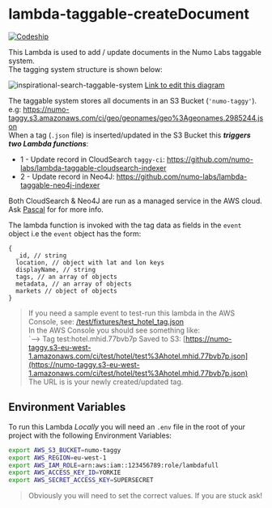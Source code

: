 # lambda-taggable-createDocument

[![Codeship](https://img.shields.io/codeship/d827f9c0-cce6-0133-f31d-66f6dcee1305.svg)](https://codeship.com/projects/140359/)

This Lambda is used to add / update documents in the Numo Labs taggable system.  
The tagging system structure is shown below:

![inspirational-search-taggable-system](https://cloud.githubusercontent.com/assets/194400/15318968/6fdf0eba-1c20-11e6-8dbe-1d54a597e940.png)
[Link to edit this diagram](https://docs.google.com/presentation/d/1J2tsHMdnq84XQeZI10T_7vL1vTj-BWMZSgW1Dg-YzV8/edit#slide=id.g12364df475_3_0)

The taggable system stores all documents in an S3 Bucket (`'numo-taggy'`).  
e.g: https://numo-taggy.s3.amazonaws.com/ci/geo/geonames/geo%3Ageonames.2985244.json  
When a tag (`.json` file) is inserted/updated in the S3 Bucket
this ***triggers two Lambda functions***:
+ 1 - Update record in CloudSearch `taggy-ci`: https://github.com/numo-labs/lambda-taggable-cloudsearch-indexer
+ 2 - Update record in Neo4J: https://github.com/numo-labs/lambda-taggable-neo4j-indexer

Both CloudSearch & Neo4J are run as a managed service in the AWS cloud.
Ask [Pascal](https://twitter.com/plaenen) for for more info.


The lambda function is invoked with the tag data as fields in the `event` object
i.e the `event` object has the form:

```
{
  _id, // string
  location, // object with lat and lon keys
  displayName, // string
  tags, // an array of objects
  metadata, // an array of objects
  markets // object of objects
}
```

> If you need a sample event to test-run this lambda in the AWS Console,
see: [/test/fixtures/test_hotel_tag.json](https://github.com/numo-labs/lambda-taggable-createDocument/blob/7c742e5963aaa25bfea2eee1d2ee55d66c3c9a6f/test/fixtures/test_hotel_tag.json)  
> In the AWS Console you should see something like:  
> `--> Tag test:hotel.mhid.77bvb7p Saved to S3: [https://numo-taggy.s3-eu-west-1.amazonaws.com/ci/test/hotel/test%3Ahotel.mhid.77bvb7p.json](https://numo-taggy.s3-eu-west-1.amazonaws.com/ci/test/hotel/test%3Ahotel.mhid.77bvb7p.json)  
The URL is is your newly created/updated tag.

## Environment Variables

To run this Lambda *Locally* you will need an `.env` file in the root of your
project with the following Environment Variables:

```sh
export AWS_S3_BUCKET=numo-taggy
export AWS_REGION=eu-west-1
export AWS_IAM_ROLE=arn:aws:iam::123456789:role/lambdafull
export AWS_ACCESS_KEY_ID=YORKIE
export AWS_SECRET_ACCESS_KEY=SUPERSECRET

```
> Obviously you will need to set the correct values.
> If you are stuck ask!
